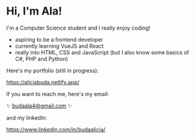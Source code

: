 # Hi, I'm Ala!

I'm a Computer Science student and I really enjoy coding! 

- aspiring to be a frontend developer
- currently learning VueJS and React
- really into HTML, CSS and JavaScript (but I also know some basics of C#, PHP and Python)

Here's my portfolio (still in progress): 

https://alicjabuda.netlify.app/

If you want to reach me, here's my email: 

✨ budaala4@gmail.com ✨

and my linkedIn:

https://www.linkedin.com/in/budaalicja/

